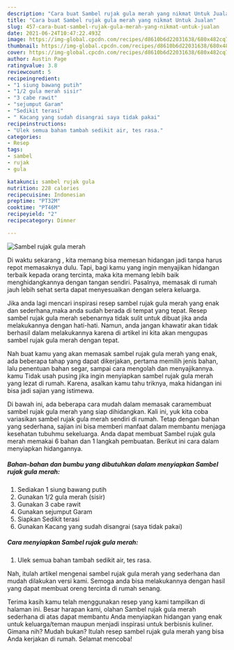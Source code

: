 ```yaml
---
description: "Cara buat Sambel rujak gula merah yang nikmat Untuk Jualan"
title: "Cara buat Sambel rujak gula merah yang nikmat Untuk Jualan"
slug: 457-cara-buat-sambel-rujak-gula-merah-yang-nikmat-untuk-jualan
date: 2021-06-24T10:47:22.493Z
image: https://img-global.cpcdn.com/recipes/d8610b6d22031638/680x482cq70/sambel-rujak-gula-merah-foto-resep-utama.jpg
thumbnail: https://img-global.cpcdn.com/recipes/d8610b6d22031638/680x482cq70/sambel-rujak-gula-merah-foto-resep-utama.jpg
cover: https://img-global.cpcdn.com/recipes/d8610b6d22031638/680x482cq70/sambel-rujak-gula-merah-foto-resep-utama.jpg
author: Austin Page
ratingvalue: 3.8
reviewcount: 5
recipeingredient:
- "1 siung bawang putih"
- "1/2 gula merah sisir"
- "3 cabe rawit"
- "sejumput Garam"
- "Sedikit terasi"
- " Kacang yang sudah disangrai saya tidak pakai"
recipeinstructions:
- "Ulek semua bahan tambah sedikit air, tes rasa."
categories:
- Resep
tags:
- sambel
- rujak
- gula

katakunci: sambel rujak gula 
nutrition: 228 calories
recipecuisine: Indonesian
preptime: "PT32M"
cooktime: "PT46M"
recipeyield: "2"
recipecategory: Dinner

---
```



![Sambel rujak gula merah](https://img-global.cpcdn.com/recipes/d8610b6d22031638/680x482cq70/sambel-rujak-gula-merah-foto-resep-utama.jpg)

Di waktu  sekarang , kita memang bisa memesan hidangan jadi tanpa harus repot memasaknya dulu. Tapi, bagi kamu yang ingin menyajikan hidangan terbaik kepada orang tercinta, maka kita memang lebih baik menghidangkannya dengan tangan sendiri. Pasalnya, memasak di rumah jauh lebih sehat serta dapat menyesuaikan dengan selera keluarga.

Jika anda lagi mencari inspirasi resep sambel rujak gula merah yang enak dan sederhana,maka anda sudah berada di tempat yang tepat. Resep sambel rujak gula merah  sebenarnya tidak sulit untuk dibuat jika anda melakukannya dengan hati-hati. Namun, anda jangan khawatir akan tidak berhasil dalam melakukannya 
karena di artikel ini kita akan mengupas sambel rujak gula merah dengan tepat.  



Nah buat kamu yang akan memasak sambel rujak gula merah yang enak, ada beberapa tahap yang dapat dikerjakan, pertama memilih jenis bahan, lalu penentuan bahan segar, sampai cara mengolah dan menyajikannya. kamu Tidak usah pusing jika ingin menyiapkan sambel rujak gula merah yang lezat di rumah. Karena, asalkan kamu  tahu triknya, maka hidangan ini bisa jadi sajian yang istimewa.

Di bawah ini, ada beberapa cara mudah dalam memasak caramembuat sambel rujak gula merah yang siap dihidangkan. Kali ini, yuk kita coba variasikan sambel rujak gula merah sendiri di rumah. Tetap dengan bahan yang sederhana, sajian ini bisa memberi manfaat dalam membantu menjaga kesehatan tubuhmu sekeluarga. Anda dapat membuat Sambel rujak gula merah memakai 6 bahan dan 1 langkah pembuatan. Berikut ini cara dalam menyiapkan hidangannya.

<!--inarticleads1-->

##### Bahan-bahan dan bumbu yang dibutuhkan dalam menyiapkan Sambel rujak gula merah:

1. Sediakan 1 siung bawang putih
1. Gunakan 1/2 gula merah (sisir)
1. Gunakan 3 cabe rawit
1. Gunakan sejumput Garam
1. Siapkan Sedikit terasi
1. Gunakan  Kacang yang sudah disangrai (saya tidak pakai)




<!--inarticleads2-->

##### Cara menyiapkan Sambel rujak gula merah:

1. Ulek semua bahan tambah sedikit air, tes rasa.




Nah, itulah artikel mengenai  sambel rujak gula merah  yang sederhana dan mudah dilakukan versi kami. Semoga anda bisa melakukannya dengan hasil yang dapat membuat oreng tercinta di rumah senang. 

Terima kasih kamu telah menggunakan resep yang kami tampilkan di halaman ini. Besar harapan kami, olahan  Sambel rujak gula merah sederhana di atas dapat membantu Anda menyiapkan hidangan yang enak untuk keluarga/teman maupun menjadi inspirasi untuk berbisnis kuliner. Gimana nih? Mudah bukan? Itulah resep sambel rujak gula merah yang bisa Anda kerjakan di rumah. Selamat mencoba!

